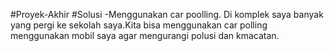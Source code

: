 #Proyek-Akhir
#Solusi
-Menggunakan car poolling. Di komplek saya banyak yang pergi ke sekolah saya.Kita bisa menggunakan car polling menggunakan mobil saya   agar mengurangi polusi dan kmacatan.
  
